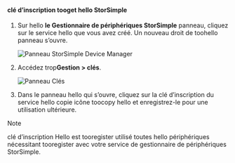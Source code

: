 <!--author=alkohli last changed: 06/22/17-->

#### <a name="tooget-hello-storsimple-service-registration-key"></a>clé d’inscription tooget hello StorSimple

1. Sur hello **le Gestionnaire de périphériques StorSimple** panneau, cliquez sur le service hello que vous avez créé. Un nouveau droit de toohello panneau s’ouvre.
   
     ![Panneau StorSimple Device Manager](./media/storsimple-8000-get-service-registration-key/createssdevman5.png)

2.  Accédez trop**Gestion > clés**.
   
     ![Panneau Clés](./media/storsimple-8000-get-service-registration-key/getregkey2.png)

3.  Dans le panneau hello qui s’ouvre, cliquez sur la clé d’inscription du service hello copie icône toocopy hello et enregistrez-le pour une utilisation ultérieure.

> [!NOTE]
> clé d’inscription Hello est tooregister utilisé toutes hello périphériques nécessitant tooregister avec votre service de gestionnaire de périphériques StorSimple.


